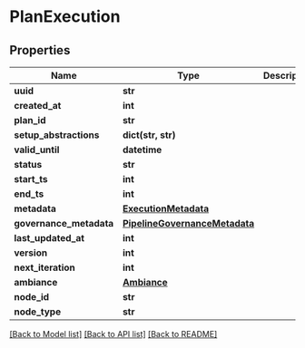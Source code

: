 # PlanExecution

## Properties
Name | Type | Description | Notes
------------ | ------------- | ------------- | -------------
**uuid** | **str** |  | [optional] 
**created_at** | **int** |  | [optional] 
**plan_id** | **str** |  | [optional] 
**setup_abstractions** | **dict(str, str)** |  | [optional] 
**valid_until** | **datetime** |  | [optional] 
**status** | **str** |  | [optional] 
**start_ts** | **int** |  | [optional] 
**end_ts** | **int** |  | [optional] 
**metadata** | [**ExecutionMetadata**](ExecutionMetadata.md) |  | [optional] 
**governance_metadata** | [**PipelineGovernanceMetadata**](PipelineGovernanceMetadata.md) |  | [optional] 
**last_updated_at** | **int** |  | [optional] 
**version** | **int** |  | [optional] 
**next_iteration** | **int** |  | [optional] 
**ambiance** | [**Ambiance**](Ambiance.md) |  | [optional] 
**node_id** | **str** |  | [optional] 
**node_type** | **str** |  | [optional] 

[[Back to Model list]](../README.md#documentation-for-models) [[Back to API list]](../README.md#documentation-for-api-endpoints) [[Back to README]](../README.md)

